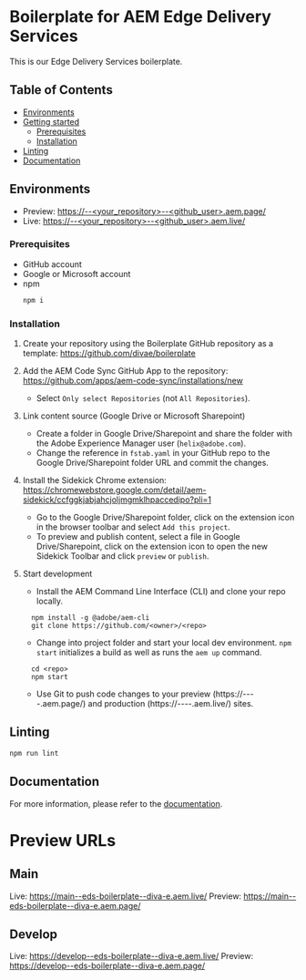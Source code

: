 # Boilerplate for AEM Edge Delivery Services
This is our Edge Delivery Services boilerplate.

## Table of Contents
- [Environments](#environments)
- [Getting started](#getting-started)
    - [Prerequisites](#prerequisites)
    - [Installation](#installation)
- [Linting](#linting)
- [Documentation](#documentation)

## Environments
- Preview: [https://<branch>--<your_repository>--<github_user>.aem.page/](https://main--eds-editorial--ifahrentholz.aem.page/)
- Live: [https://<branch>--<your_repository>--<github_user>.aem.live/](https://main--eds-editorial--ifahrentholz.aem.live/)

### Prerequisites

- GitHub account
- Google or Microsoft account
- npm
  ```sh
  npm i
  ```

### Installation

1. Create your repository using the Boilerplate GitHub repository as a template:
   https://github.com/divae/boilerplate

2. Add the AEM Code Sync GitHub App to the repository:
   https://github.com/apps/aem-code-sync/installations/new

    - Select `Only select Repositories` (not `All Repositories`).

3. Link content source (Google Drive or Microsoft Sharepoint)
    - Create a folder in Google Drive/Sharepoint and share the folder with the Adobe Experience Manager user (`helix@adobe.com`).
    - Change the reference in `fstab.yaml` in your GitHub repo to the Google Drive/Sharepoint folder URL and commit the changes.

4. Install the Sidekick Chrome extension:
   https://chromewebstore.google.com/detail/aem-sidekick/ccfggkjabjahcjoljmgmklhpaccedipo?pli=1

    - Go to the Google Drive/Sharepoint folder, click on the extension icon in the browser toolbar and select `Add this project`.
    - To preview and publish content, select a file in Google Drive/Sharepoint, click on the extension icon to open the new Sidekick Toolbar and click `preview` or `publish`.

5. Start development
    - Install the AEM Command Line Interface (CLI) and clone your repo locally.
    ```
      npm install -g @adobe/aem-cli
      git clone https://github.com/<owner>/<repo>
    ```
    - Change into project folder and start your local dev environment. `npm start` initializes a build as well as runs the `aem up` command.
    ```
      cd <repo>
      npm start
    ```
    - Use Git to push code changes to your preview (https://<branch>--<repo>--<owner>.aem.page/) and production (https://<branch>--<repo>--<owner>.aem.live/) sites.

## Linting

```sh
npm run lint
```

## Documentation

For more information, please refer to the <a href="https://github.com/ifahrentholz/eds-editorial/wiki">documentation</a>.

# Preview URLs
## Main
Live: https://main--eds-boilerplate--diva-e.aem.live/
Preview: https://main--eds-boilerplate--diva-e.aem.page/

## Develop
Live: https://develop--eds-boilerplate--diva-e.aem.live/
Preview: https://develop--eds-boilerplate--diva-e.aem.page/

